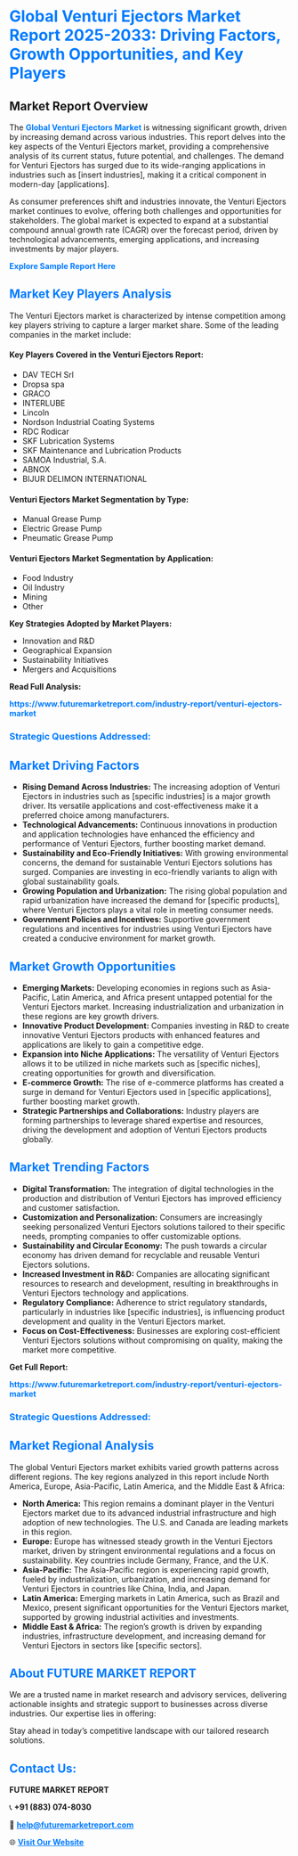 <h1 style="color: #007BFF;">Global Venturi Ejectors Market Report 2025-2033: Driving Factors, Growth Opportunities, and Key Players</h1>

<section id="overview">
<h2>Market Report Overview</h2>
<p>The <a href="https://www.futuremarketreport.com/industry-report/venturi-ejectors-market" style="color: #007BFF; text-decoration: none;"><strong>Global Venturi Ejectors Market</strong></a> is witnessing significant growth, driven by increasing demand across various industries. This report delves into the key aspects of the Venturi Ejectors market, providing a comprehensive analysis of its current status, future potential, and challenges. The demand for Venturi Ejectors has surged due to its wide-ranging applications in industries such as [insert industries], making it a critical component in modern-day [applications].</p>
<p>As consumer preferences shift and industries innovate, the Venturi Ejectors market continues to evolve, offering both challenges and opportunities for stakeholders. The global market is expected to expand at a substantial compound annual growth rate (CAGR) over the forecast period, driven by technological advancements, emerging applications, and increasing investments by major players.</p>
</section>

<section id="overview">
<p><a href="https://www.futuremarketreport.com/request-sample/reportId=36000" style="color: #007BFF; text-decoration: none;"><strong>Explore Sample Report Here</strong></a></p>
</section>

<section id="key-players">
<h2 style="color: #007BFF;">Market Key Players Analysis</h2>
<p>The Venturi Ejectors market is characterized by intense competition among key players striving to capture a larger market share. Some of the leading companies in the market include:</p>
<h4>Key Players Covered in the Venturi Ejectors Report:</h4>
<ul><li>DAV TECH Srl</li><li>Dropsa spa</li><li>GRACO</li><li>INTERLUBE</li><li>Lincoln</li><li>Nordson Industrial Coating Systems</li><li>RDC Rodicar</li><li>SKF Lubrication Systems</li><li>SKF Maintenance and Lubrication Products</li><li>SAMOA Industrial, S.A.</li><li>ABNOX</li><li>BIJUR DELIMON INTERNATIONAL</li></ul>
<h4>Venturi Ejectors Market Segmentation by Type:</h4>
<ul><li>Manual Grease Pump</li><li>Electric Grease Pump</li><li>Pneumatic Grease Pump</li></ul>

<h4>Venturi Ejectors Market Segmentation by Application:</h4>
<ul><li>Food Industry</li><li>Oil Industry</li><li>Mining</li><li>Other</li></ul>
<p><strong>Key Strategies Adopted by Market Players:</strong></p>
<ul>
<li>Innovation and R&D</li>
<li>Geographical Expansion</li>
<li>Sustainability Initiatives</li>
<li>Mergers and Acquisitions</li>
</ul>
</section>

<section>
<p><strong>Read Full Analysis: </strong></p><a href="https://www.futuremarketreport.com/industry-report/venturi-ejectors-market" style="color: #007BFF; text-decoration: none;"><strong>https://www.futuremarketreport.com/industry-report/venturi-ejectors-market</strong></a>
<h3 style="color: #007BFF;">Strategic Questions Addressed:</h3>
</section>

<section id="driving-factors">
<h2 style="color: #007BFF;">Market Driving Factors</h2>
<ul>
<li><strong>Rising Demand Across Industries:</strong> The increasing adoption of Venturi Ejectors in industries such as [specific industries] is a major growth driver. Its versatile applications and cost-effectiveness make it a preferred choice among manufacturers.</li>
<li><strong>Technological Advancements:</strong> Continuous innovations in production and application technologies have enhanced the efficiency and performance of Venturi Ejectors, further boosting market demand.</li>
<li><strong>Sustainability and Eco-Friendly Initiatives:</strong> With growing environmental concerns, the demand for sustainable Venturi Ejectors solutions has surged. Companies are investing in eco-friendly variants to align with global sustainability goals.</li>
<li><strong>Growing Population and Urbanization:</strong> The rising global population and rapid urbanization have increased the demand for [specific products], where Venturi Ejectors plays a vital role in meeting consumer needs.</li>
<li><strong>Government Policies and Incentives:</strong> Supportive government regulations and incentives for industries using Venturi Ejectors have created a conducive environment for market growth.</li>
</ul>
</section>

<section id="growth-opportunities">
<h2 style="color: #007BFF;">Market Growth Opportunities</h2>
<ul>
<li><strong>Emerging Markets:</strong> Developing economies in regions such as Asia-Pacific, Latin America, and Africa present untapped potential for the Venturi Ejectors market. Increasing industrialization and urbanization in these regions are key growth drivers.</li>
<li><strong>Innovative Product Development:</strong> Companies investing in R&D to create innovative Venturi Ejectors products with enhanced features and applications are likely to gain a competitive edge.</li>
<li><strong>Expansion into Niche Applications:</strong> The versatility of Venturi Ejectors allows it to be utilized in niche markets such as [specific niches], creating opportunities for growth and diversification.</li>
<li><strong>E-commerce Growth:</strong> The rise of e-commerce platforms has created a surge in demand for Venturi Ejectors used in [specific applications], further boosting market growth.</li>
<li><strong>Strategic Partnerships and Collaborations:</strong> Industry players are forming partnerships to leverage shared expertise and resources, driving the development and adoption of Venturi Ejectors products globally.</li>
</ul>
</section>

<section id="trending-factors">
<h2 style="color: #007BFF;">Market Trending Factors</h2>
<ul>
<li><strong>Digital Transformation:</strong> The integration of digital technologies in the production and distribution of Venturi Ejectors has improved efficiency and customer satisfaction.</li>
<li><strong>Customization and Personalization:</strong> Consumers are increasingly seeking personalized Venturi Ejectors solutions tailored to their specific needs, prompting companies to offer customizable options.</li>
<li><strong>Sustainability and Circular Economy:</strong> The push towards a circular economy has driven demand for recyclable and reusable Venturi Ejectors solutions.</li>
<li><strong>Increased Investment in R&D:</strong> Companies are allocating significant resources to research and development, resulting in breakthroughs in Venturi Ejectors technology and applications.</li>
<li><strong>Regulatory Compliance:</strong> Adherence to strict regulatory standards, particularly in industries like [specific industries], is influencing product development and quality in the Venturi Ejectors market.</li>
<li><strong>Focus on Cost-Effectiveness:</strong> Businesses are exploring cost-efficient Venturi Ejectors solutions without compromising on quality, making the market more competitive.</li>
</ul>
</section>

<section>
<p><strong>Get Full Report: </strong></p><a href="https://www.futuremarketreport.com/industry-report/venturi-ejectors-market" style="color: #007BFF; text-decoration: none;"><strong>https://www.futuremarketreport.com/industry-report/venturi-ejectors-market</strong></a>
<h3 style="color: #007BFF;">Strategic Questions Addressed:</h3>
</section>


<section id="regional-analysis">
<h2 style="color: #007BFF;">Market Regional Analysis</h2>
<p>The global Venturi Ejectors market exhibits varied growth patterns across different regions. The key regions analyzed in this report include North America, Europe, Asia-Pacific, Latin America, and the Middle East & Africa:</p>
<ul>
<li><strong>North America:</strong> This region remains a dominant player in the Venturi Ejectors market due to its advanced industrial infrastructure and high adoption of new technologies. The U.S. and Canada are leading markets in this region.</li>
<li><strong>Europe:</strong> Europe has witnessed steady growth in the Venturi Ejectors market, driven by stringent environmental regulations and a focus on sustainability. Key countries include Germany, France, and the U.K.</li>
<li><strong>Asia-Pacific:</strong> The Asia-Pacific region is experiencing rapid growth, fueled by industrialization, urbanization, and increasing demand for Venturi Ejectors in countries like China, India, and Japan.</li>
<li><strong>Latin America:</strong> Emerging markets in Latin America, such as Brazil and Mexico, present significant opportunities for the Venturi Ejectors market, supported by growing industrial activities and investments.</li>
<li><strong>Middle East & Africa:</strong> The region’s growth is driven by expanding industries, infrastructure development, and increasing demand for Venturi Ejectors in sectors like [specific sectors].</li>
</ul>
</section>

<footer>
<h2 style="color: #007BFF;">About FUTURE MARKET REPORT</h2>
<p>We are a trusted name in market research and advisory services, delivering actionable insights and strategic support to businesses across diverse industries. Our expertise lies in offering:</p>

<p>Stay ahead in today’s competitive landscape with our tailored research solutions.</p>

<h2 style="color: #007BFF;">Contact Us:</h2>
<p><strong>FUTURE MARKET REPORT</strong></p>
<p>📞 <strong>+91 (883) 074-8030</strong></p>
<p>📧 <strong><a href="mailto:help@futuremarketreport.com" style="color: #007BFF;">help@futuremarketreport.com</a></strong></p>
<p>🌐 <strong><a href="https://www.futuremarketreport.com/" style="color: #007BFF;">Visit Our Website</a></strong></p>
</footer>